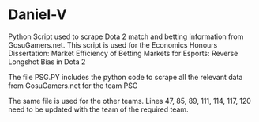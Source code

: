 # Daniel-V
Python Script used to scrape Dota 2 match and betting information from GosuGamers.net. This script is used for the Economics Honours Dissertation: Market Efficiency of Betting Markets for Esports: Reverse Longshot Bias in Dota 2

The file PSG.PY includes the python code to scrape all the relevant data from GosuGamers.net for the team PSG

The same file is used for the other teams. Lines 47, 85, 89, 111, 114, 117, 120 need to be updated with the team of the required team. 
